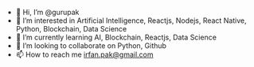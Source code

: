 - 👋 Hi, I’m @gurupak
- 👀 I’m interested in Artificial Intelligence, Reactjs, Nodejs, React Native, Python, Blockchain, Data Science
- 🌱 I’m currently learning AI, Blockchain, Reactjs, Data Science 
- 💞️ I’m looking to collaborate on Python, Github
- 📫 How to reach me irfan.pak@gmail.com

<!---
gurupak/gurupak is a ✨ special ✨ repository because its `README.md` (this file) appears on your GitHub profile.
You can click the Preview link to take a look at your changes.
--->
